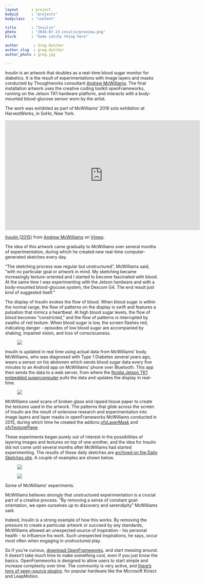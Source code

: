 ```yaml
---
layout      : project
bodyid      : "projects"
bodyclass   : "content"

title       : "Insulin"
photo       : "2016-07-13-insulin/preview.png"
blurb       : "Some catchy thing here"

author       : Greg Dutcher
author_slug  : greg-dutcher
author_photo : greg.jpg

---
```


Insulin is an artwork that doubles as a real-time blood sugar monitor for diabetics.  It is the result of experimentations with image layers and masks conducted by Thoughtworks consultant <a target="_blank" rel="noopener noreferrer" href="https://jahya.net/">Andrew McWilliams</a>. The final installation artwork uses the creative coding toolkit openFrameworks, running on the Jetson TK1 hardware platform, and interacts with a body-mounted blood-glucose sensor worn by the artist.

The work was exhibited as part of McWilliams’ 2016 solo exhibition at HarvestWorks, in SoHo, New York.
	
<iframe class="embedded-video" src="https://player.vimeo.com/video/145707591" width="640" height="360" frameborder="0" webkitallowfullscreen mozallowfullscreen allowfullscreen></iframe>
<p class="image-caption"><a href="https://vimeo.com/145707591">Insulin (2015)</a> from <a href="https://vimeo.com/jahya">Andrew McWilliams</a> on <a href="https://vimeo.com">Vimeo</a>.</p>
  	
The idea of this artwork came gradually to McWilliams over several months of experimentation, during which he created new real-time computer-generated sketches every day.

“The sketching process was regular but unstructured”, McWilliams said, ”with no particular goal or artwork in mind. My sketching became increasingly texture-oriented and I started to become fascinated with blood. At the same time I was experimenting with the Jetson hardware and with a body-mounted blood-glucose system, the Dexcom G4. The end result just kind of suggested itself.”

The display of Insulin evokes the flow of blood.  When blood sugar is within the normal range, the flow of patterns on the display is swift and features a pulsation that mimics a heartbeat. At high blood sugar levels, the flow of blood becomes “constricted,” and the flow of patterns is interrupted by swaths of red texture. When blood sugar is low, the screen flashes red, indicating danger - episodes of low blood sugar are accompanied by shaking, impaired vision, and loss of consciousness.

<figure class="project-page__image-container"><img class="project-page__image" src="/images/projects/2016-07-13-insulin/triptych.png"></figure>

Insulin is updated in real time using actual data from McWilliams’ body.  McWilliams, who was diagnosed with Type 1 Diabetes several years ago, wears a sensor on his abdomen which sends blood sugar data every five minutes to an Android app on McWilliams’ phone over Bluetooth.  This app then sends the data to a web server, from where the <a target="_blank" rel="noopener noreferrer" href="https://www.nvidia.com/object/jetson-tk1-embedded-dev-kit.html">Nvidia Jetson TK1 embedded supercomputer</a> pulls the data and updates the display in real-time.

<figure class="project-page__image-container"><img class="project-page__image" src="/images/projects/2016-07-13-insulin/diagram.jpg"></figure>

McWilliams used scans of broken glass and ripped tissue paper to create the textures used in the artwork.  The patterns that glide across the screen of Insulin are the result of extensive research and experimentation into image layers and layer masks in openFrameworks McWilliams conducted in 2015, during which time he created the addons  <a target="_blank" rel="noopener noreferrer" href="https://github.com/microcosm/ofxLayerMask">ofxLayerMask</a> and <a target="_blank" rel="noopener noreferrer" href="https://github.com/microcosm/ofxTexturePlane">ofxTexturePlane</a>.
  
These experiments began purely out of interest in the possibilities of layering images and textures on top of one another, and the idea for Insulin did not come until several months after McWilliams had started experimenting. The results of these daily sketches are <a target="_blank" rel="noopener noreferrer" href="https://sketchpad.jahya.net/">archived on the Daily Sketches site</a>. A couple of examples are shown below. 

<div class="image-collection">
	<figure class="project-page__image-container"><img class="project-page__image" src="/images/projects/2016-07-13-insulin/animation1.gif"></figure>
	<figure class="project-page__image-container"><img class="project-page__image" src="/images/projects/2016-07-13-insulin/animation2.gif"></figure>
</div>

<p class="image-caption">Some of McWilliams’ experiments.</p>

McWilliams believes strongly that unstructured experimentation is a crucial part of a creative process.  “By removing a sense of constant goal-orientation, we open ourselves up to discovery and serendipity” McWilliams said.

Indeed, Insulin is a strong example of how this works.  By removing the pressure to create a particular artwork or succeed by any standards, McWilliams allowed an unexpected source of inspiration - his personal health - to influence his work.  Such unexpected inspirations, he says, occur most often when engaging in unstructured play.

So if you’re curious, <a target="_blank" rel="noopener noreferrer" href="http://openframeworks.cc/">download OpenFrameworks</a>. and start messing around.  It doesn’t take much time to make something cool, even if you just know the basics.  OpenFrameworks is designed to allow users to start simple and increase complexity over time.  The community is very active, and <a target="_blank" rel="noopener noreferrer" href="http://ofxaddons.com/categories">there’s tons of open-source plugins</a>. for popular hardware like the Microsoft Kinect and LeapMotion.
